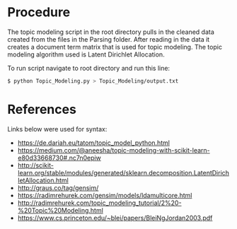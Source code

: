 # Procedure
The topic modeling script in the root directory pulls in the cleaned data created from the files in the Parsing folder. After reading in the data it creates a document term matrix that is used for topic modeling. The topic modeling algorithm used is Latent Dirichlet Allocation.

To run script navigate to root directory and run this line:
```bash
$ python Topic_Modeling.py > Topic_Modeling/output.txt
```

# References
Links below were used for syntax:
* https://de.dariah.eu/tatom/topic_model_python.html
* https://medium.com/@aneesha/topic-modeling-with-scikit-learn-e80d33668730#.nc7n0epiw
* http://scikit-learn.org/stable/modules/generated/sklearn.decomposition.LatentDirichletAllocation.html
* http://graus.co/tag/gensim/
* https://radimrehurek.com/gensim/models/ldamulticore.html
* http://radimrehurek.com/topic_modeling_tutorial/2%20-%20Topic%20Modeling.html
* https://www.cs.princeton.edu/~blei/papers/BleiNgJordan2003.pdf

